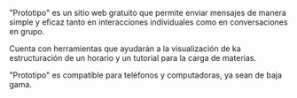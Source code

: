 "Prototipo" es un sitio web gratuito que permite enviar mensajes de manera simple y eficaz tanto en interacciones individuales como en conversaciones en grupo.

Cuenta con herramientas que ayudarán a la visualización de ka estructuración de un horario y un tutorial para la carga de materias.

"Prototipo" es compatible para teléfonos y computadoras, ya sean de baja gama.
